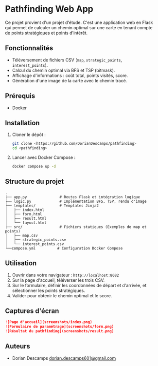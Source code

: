 # Pathfinding Web App

Ce projet provient d'un projet d'étude.
C'est une application web en Flask qui permet de calculer un chemin optimal sur une carte en tenant compte de points stratégiques et points d'intérêt.

## Fonctionnalités

- Téléversement de fichiers CSV (`map`, `strategic_points`, `interest_points`).
- Calcul du chemin optimal via BFS et TSP (bitmask).
- Affichage d'informations : coût total, points visités, score.
- Génération d'une image de la carte avec le chemin tracé.

## Prérequis

- Docker

## Installation

1. Cloner le dépôt :

   ```bash
   git clone <https://github.com/DorianDescamps/pathfinding>
   cd <pathfinding>
   ```

2. Lancer avec Docker Compose :

   ```bash
   docker compose up -d
   ```

## Structure du projet

```
.
├── app.py               # Routes Flask et intégration logique
├── logic.py             # Implémentation BFS, TSP, rendu d'image
├── templates/           # Templates Jinja2
│   ├── index.html
│   ├── form.html
│   ├── result.html
│   └── layout.html
├── src/                 # Fichiers statiques (Exemples de map et points)
│   ├── map.csv
│   ├── strategic_points.csv
│   └── interest_points.csv
└──compose.yml          # Configuration Docker Compose
```

## Utilisation

1. Ouvrir dans votre navigateur : `http://localhost:8082`
2. Sur la page d'accueil, téléverser les trois CSV.
3. Sur le formulaire, définir les coordonnées de départ et d'arrivée, et sélectionner les points stratégiques.
4. Valider pour obtenir le chemin optimal et le score.

## Captures d'écran

```markdown
![Page d'accueil](screenshots/index.png)
![Formulaire de paramétrage](screenshots/form.png)
![Résultat du pathfinding](screenshots/result.png)
```

## Auteurs

- Dorian Descamps <dorian.descamps601@gmail.com>
